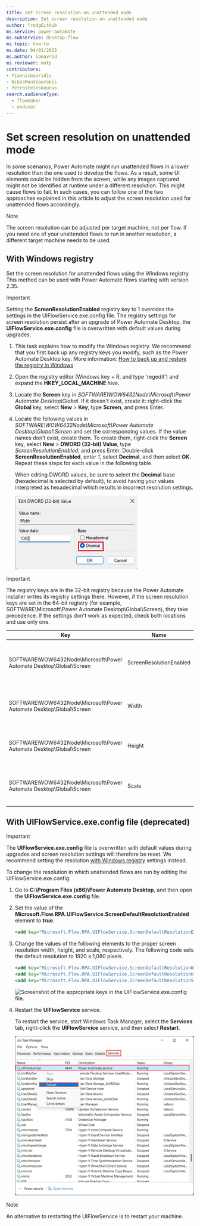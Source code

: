 ```yaml
---
title: Set screen resolution on unattended mode
description: Set screen resolution on unattended mode
author: fredgGitHub
ms.service: power-automate
ms.subservice: desktop-flow
ms.topic: how-to
ms.date: 04/01/2025
ms.author: iomavrid
ms.reviewer: matp
contributors:
- Yiannismavridis
- NikosMoutzourakis
- PetrosFeleskouras
search.audienceType: 
  - flowmaker
  - enduser
---
```

# Set screen resolution on unattended mode

In some scenarios, Power Automate might run unattended flows in a lower resolution than the one used to develop the flows. As a result, some UI elements could be hidden from the screen, while any images captured might not be identified at runtime under a different resolution. This might cause flows to fail. In such cases, you can follow one of the two approaches explained in this article to adjust the screen resolution used for unattended flows accordingly.

> [!NOTE]
> The screen resolution can be adjusted per target machine, not per flow. If you need one of your unattended flows to run in another resolution, a different target machine needs to be used.

## With Windows registry

Set the screen resolution for unattended flows using the Windows registry. This method can be used with Power Automate flows starting with version 2.35.

> [!IMPORTANT]
> Setting the **ScreenResolutionEnabled** registry key to 1 overrides the settings in the UIFlowService.exe.config file. The registry settings for screen resolution persist after an upgrade of Power Automate Desktop, the **UIFlowService.exe.config** file is overwritten with default values during upgrades.

1. This task explains how to modify the Windows registry. We recommend that you first back up any registry keys you modify, such as the Power Automate Desktop key. More information: [How to back up and restore the registry in Windows](https://support.microsoft.com/en-us/topic/how-to-back-up-and-restore-the-registry-in-windows-855140ad-e318-2a13-2829-d428a2ab0692#ID0EBD=Windows_11)
1. Open the registry editor (Windows key + R, and type 'regedit') and expand the **HKEY_LOCAL_MACHINE** hive.
1. Locate the **Screen** key in _SOFTWARE\WOW6432Node\Microsoft\Power Automate Desktop\Global_. If it doesn't exist, create it: right-click the **Global** key, select **New** > **Key**, type **Screen**, and press Enter.
1. Locate the following values in _SOFTWARE\WOW6432Node\Microsoft\Power Automate Desktop\Global\Screen_ and set the corresponding values. If the value names don’t exist, create them. To create them, right-click the **Screen** key, select **New** > **DWORD (32-bit) Value**, type *ScreenResolutionEnabled*, and press Enter. Double-click **ScreenResolutionEnabled**, enter *1*, select **Decimal**, and then select **OK**. Repeat these steps for each value in the following table.

   When editing DWORD values, be sure to select the **Decimal** base (hexadecimal is selected by default), to avoid having your values interpreted as hexadecimal which results in incorrect resolution settings.

   ![Screenshot of the registry DWORD edit window with decimal base selected.](media/set-screen-resolution-unattended-mode/WidthRegDwordDecimalBase.png)

> [!IMPORTANT]
> The registry keys are in the 32-bit registry because the Power Automate installer writes its registry settings there. However, if the screen resolution keys are set in the 64-bit registry (for example, SOFTWARE\Microsoft\Power Automate Desktop\Global\Screen), they take precedence. If the settings don't work as expected, check both locations and use only one.

| Key | Name | Type | Value |
|---|---|---|---|
| SOFTWARE\WOW6432Node\Microsoft\Power Automate Desktop\Global\Screen | ScreenResolutionEnabled | DWORD | If set to '1', will enable the custom resolution settings. |
| SOFTWARE\WOW6432Node\Microsoft\Power Automate Desktop\Global\Screen | Width | DWORD | Set the screen resolution width, such as 1920. |
| SOFTWARE\WOW6432Node\Microsoft\Power Automate Desktop\Global\Screen | Height | DWORD | Set the screen resolution height, such as 1080. |
| SOFTWARE\WOW6432Node\Microsoft\Power Automate Desktop\Global\Screen | Scale | DWORD | Set the screen resolution scale, such as 100. |

## With UIFlowService.exe.config file (deprecated)

> [!IMPORTANT]
> The **UIFlowService.exe.config** file is overwritten with default values during upgrades and screen resolution settings will therefore be reset. We recommend setting the resolution [with Windows registry](#with-windows-registry) settings instead.

To change the resolution in which unattended flows are run by editing the UIFlowService.exe.config:

1. Go to **C:\Program Files (x86)\Power Automate Desktop**, and then open the **UIFlowService.exe.config** file.

1. Set the value of the **Microsoft.Flow.RPA.UIFlowService.ScreenDefaultResolutionEnabled** element to **true**.

    ``` XML
    <add key="Microsoft.Flow.RPA.UIFlowService.ScreenDefaultResolutionEnabled" value="true" />
    ```

1. Change the values of the following elements to the proper screen resolution width, height, and scale, respectively. The following code sets the default resolution to 1920 x 1,080 pixels.

    ``` XML
    <add key="Microsoft.Flow.RPA.UIFlowService.ScreenDefaultResolutionWidth" value="1920" />
    <add key="Microsoft.Flow.RPA.UIFlowService.ScreenDefaultResolutionHeight" value="1080" />
    <add key="Microsoft.Flow.RPA.UIFlowService.ScreenDefaultResolutionScale" value="100" />
    ```
   ![Screenshot of the appropriate keys in the UIFlowService.exe.config file.](media/set-screen-resolution-unattended-mode/ui-flow-service-file.png)

1. Restart the **UIFlowService** service.

   To restart the service, start Windows Task Manager, select the **Services** tab, right-click the **UIFlowService** service, and then select **Restart**.

   ![Screenshot of the Windows Task Manager.](media/set-screen-resolution-unattended-mode/task-manager.png)

  > [!NOTE]
  > An alternative to restarting the UIFlowService is to restart your machine.


